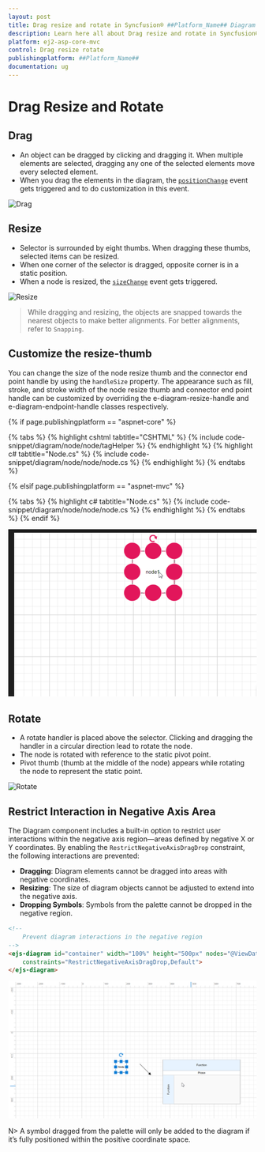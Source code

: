 ```yaml
---
layout: post
title: Drag resize and rotate in Syncfusion® ##Platform_Name## Diagram Component
description: Learn here all about Drag resize and rotate in Syncfusion® ##Platform_Name## Diagram component of Syncfusion Essential® JS 2 and more.
platform: ej2-asp-core-mvc
control: Drag resize rotate
publishingplatform: ##Platform_Name##
documentation: ug
---
```


# Drag Resize and Rotate

## Drag

* An object can be dragged by clicking and dragging it. When multiple elements are selected, dragging any one of the selected elements move every selected element.
* When you drag the elements in the diagram, the [`positionChange`](https://help.syncfusion.com/cr/aspnetcore-js2/Syncfusion.EJ2.Diagrams.Diagram.html#Syncfusion_EJ2_Diagrams_Diagram_PositionChange) event gets triggered and to do customization in this event.

![Drag](../images/drag.gif)

## Resize

* Selector is surrounded by eight thumbs. When dragging these thumbs, selected items can be resized.
* When one corner of the selector is dragged, opposite corner is in a static position.
* When a node is resized, the [`sizeChange`](https://help.syncfusion.com/cr/aspnetcore-js2/Syncfusion.EJ2.Diagrams.Diagram.html#Syncfusion_EJ2_Diagrams_Diagram_SizeChange) event gets triggered.

![Resize](../images/resize.gif)

> While dragging and resizing, the objects are snapped towards the nearest objects to make better alignments. For better alignments, refer to `Snapping`.

## Customize the resize-thumb

You can change the size of the node resize thumb and the connector end point handle by using the `handleSize` property. The appearance such as fill, stroke, and stroke width of the node resize thumb and connector end point handle can be customized by overriding the e-diagram-resize-handle and e-diagram-endpoint-handle classes respectively.

{% if page.publishingplatform == "aspnet-core" %}

{% tabs %}
{% highlight cshtml tabtitle="CSHTML" %}
{% include code-snippet/diagram/node/node/tagHelper %}
{% endhighlight %}
{% highlight c# tabtitle="Node.cs" %}
{% include code-snippet/diagram/node/node/node.cs %}
{% endhighlight %}
{% endtabs %}

{% elsif page.publishingplatform == "aspnet-mvc" %}

{% tabs %}
{% highlight c# tabtitle="Node.cs" %}
{% include code-snippet/diagram/node/node/node.cs %}
{% endhighlight %}
{% endtabs %}
{% endif %}

![handleSize](../images/handlesize.png)

## Rotate

* A rotate handler is placed above the selector. Clicking and dragging the handler in a circular direction lead to rotate the node.
* The node is rotated with reference to the static pivot point.
* Pivot thumb (thumb at the middle of the node) appears while rotating the node to represent the static point.

![Rotate](../images/rotate.gif)

## Restrict Interaction in Negative Axis Area

The Diagram component includes a built-in option to restrict user interactions within the negative axis region—areas defined by negative X or Y coordinates. By enabling the `RestrictNegativeAxisDragDrop` constraint, the following interactions are prevented:

* **Dragging**: Diagram elements cannot be dragged into areas with negative coordinates.
* **Resizing**: The size of diagram objects cannot be adjusted to extend into the negative axis.
* **Dropping Symbols**: Symbols from the palette cannot be dropped in the negative region.

```html
<!-- 
    Prevent diagram interactions in the negative region
-->
<ejs-diagram id="container" width="100%" height="500px" nodes="@ViewData.nodes"
    constraints="RestrictNegativeAxisDragDrop,Default">
</ejs-diagram>
```

![negativeAxisRestrict](../images/negativeAxisRestrict.gif)

N> A symbol dragged from the palette will only be added to the diagram if it’s fully positioned within the positive coordinate space.